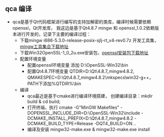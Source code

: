 ## qca 编译

- qca是基于Qt代码框架进行编写的支持加解密的类库，编译时候需要依赖openssl，Qt开发库， 我这边是基于Qt4.8.7 mingw 和 openssl_1.0.2依赖版本进行开发的，记录下主要的编译过程：
  - 下载mingw i686-5.3.0-release-posix-sjlj-rt_v4-rev0.7z 开发工具集，[mingw工具集合下载地址](https://sourceforge.net/projects/mingw-w64/files/Toolchains%20targetting%20Win32/Personal%20Builds/mingw-builds/5.3.0/threads-win32/sjlj/)
  - 下载Win32OpenSSL-1_0_2u.exe安装包，[openssl安装包下载地址](https://slproweb.com/products/Win32OpenSSL.html) 
  - 配置环境变量
    - 配置openssl环境变量 添加 D:\OpenSSL-Win32\bin
    - 配置Qt4.8.7环境变量 QTDIR=D:\Qt\4.8.7_mingw4.8.2, QMAKESPEC=D:\Qt\4.8.7_mingw4.8.2\mkspecs\win32-g++，  PATH下添加%QTDIR%\bin
  - 编译 
    - qca最近是基于cmake进行编译环境搭建， 创建编译目录：mkdir build & cd build;
    - 打开终端，执行 cmake -G"MinGW Makefiles" -DOPENSSL_INCLUDE_DIR=D:\OpenSSL-Win32\include  -DCMAKE_INSTALL_PREFIX=D:\Qt\4.8.7_mingw4.8.2 -DCMAKE_BUILD_TYPE=Release -DQT4_BUILD=ON ..
    - 编译及安装 mingw32-make.exe & mingw32-make.exe install
